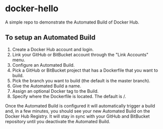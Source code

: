# docker-hello

A simple repo to demonstrate the Automated Build of Docker Hub.

## To setup an Automated Build

1. Create a Docker Hub account and login.
2. Link your GitHub or BitBucket account through the "Link Accounts" menu.
3. Configure an Automated Build.
4. Pick a GitHub or BitBucket project that has a Dockerfile that you want to build.
5. Pick the branch you want to build (the default is the master branch).
6. Give the Automated Build a name.
7. Assign an optional Docker tag to the Build.
8. Specify where the Dockerfile is located. The default is /.

Once the Automated Build is configured it will automatically trigger a build and,
 in a few minutes, you should see your new Automated Build on the Docker Hub Registry.
 It will stay in sync with your GitHub and BitBucket repository until you deactivate
 the Automated Build.